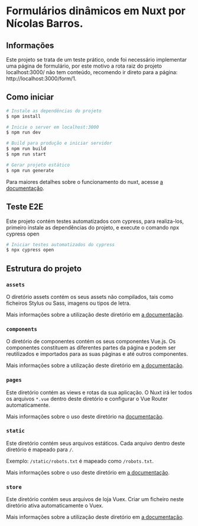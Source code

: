 # Formulários dinâmicos em Nuxt por Nícolas Barros.

## Informações

Este projeto se trata de um teste prático, onde foi necessário implementar uma página de formulário, por este motivo a rota raiz do projeto localhost:3000/ não tem conteúdo, recomendo ir direto para a página: http://localhost:3000/form/1.

## Como iniciar

```bash
# Instale as dependências do projeto
$ npm install

# Inicie o server em localhost:3000
$ npm run dev

# Build para produção e iniciar servidor
$ npm run build
$ npm run start

# Gerar projeto estático
$ npm run generate
```

Para maiores detalhes sobre o funcionamento do nuxt, acesse [a documentação](https://nuxtjs.org).

## Teste E2E

Este projeto contém testes automatizados com cypress, para realiza-los, primeiro instale as dependências do projeto, e execute o comando npx cypress open

```bash
# Iniciar testes automatizados do cypress
$ npx cypress open
```

## Estrutura do projeto

### `assets`

O diretório assets contém os seus assets não compilados, tais como ficheiros Stylus ou Sass, imagens ou tipos de letra.

Mais informações sobre a utilização deste diretório em [a documentação](https://nuxtjs.org/docs/2.x/directory-structure/assets).

### `components`

O diretório de componentes contém os seus componentes Vue.js. Os componentes constituem as diferentes partes da página e podem ser reutilizados e importados para as suas páginas e até outros componentes.

Mais informações sobre a utilização deste diretório em [a documentação](https://nuxtjs.org/docs/2.x/directory-structure/components).

### `pages`

Este diretório contém as views e rotas da sua aplicação. O Nuxt irá ler todos os arquivos `*.vue` dentro deste diretório e configurar o Vue Router automaticamente.

Mais informações sobre o uso deste diretório na [documentação](https://nuxtjs.org/docs/2.x/get-started/routing).

### `static`

Este diretório contém seus arquivos estáticos. Cada arquivo dentro deste diretório é mapeado para `/`.

Exemplo: `/static/robots.txt` é mapeado como `/robots.txt`.

Mais informações sobre o uso deste diretório em [a documentação](https://nuxtjs.org/docs/2.x/directory-structure/static).

### `store`

Este diretório contém seus arquivos de loja Vuex. Criar um ficheiro neste diretório ativa automaticamente o Vuex.

Mais informações sobre a utilização deste diretório em [a documentação](https://nuxtjs.org/docs/2.x/directory-structure/store).
